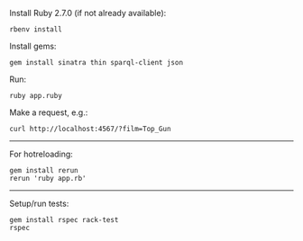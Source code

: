 Install Ruby 2.7.0 (if not already available):

`rbenv install`

Install gems:

`gem install sinatra thin sparql-client json`

Run:

`ruby app.ruby`

Make a request, e.g.:

`curl http://localhost:4567/?film=Top_Gun`

---

For hotreloading:
```
gem install rerun
rerun 'ruby app.rb'
```

---

Setup/run tests:
```
gem install rspec rack-test
rspec
```
